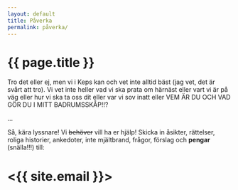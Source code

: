 ```yaml
---
layout: default
title: Påverka
permalink: påverka/
---
```


# {{ page.title }}

Tro det eller ej, men vi i Keps kan och vet inte alltid bäst (jag vet, det är svårt att tro). Vi vet inte heller vad vi ska prata om härnäst eller vart vi är på väg eller hur vi ska ta oss dit eller var vi sov inatt eller VEM ÄR DU OCH VAD GÖR DU I MITT BADRUMSSKÅP!!?

...

Så, kära lyssnare! Vi <strike>behöver</strike> vill ha er hjälp! Skicka in åsikter, rättelser, roliga historier, ankedoter, inte mjältbrand, frågor, förslag och **pengar** (snälla!!!) till:

# <{{ site.email }}>